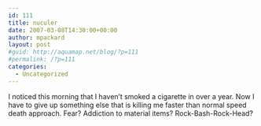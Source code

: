 ```yaml
---
id: 111
title: nuculer
date: 2007-03-08T14:30:00+00:00
author: mpackard
layout: post
#guid: http://aquamap.net/blog/?p=111
#permalink: /?p=111
categories:
  - Uncategorized
---
```

I noticed this morning that I haven&#8217;t smoked a cigarette in over a year. Now I have to give up something else that is killing me faster than normal speed death approach. Fear? Addiction to material items? Rock-Bash-Rock-Head?
